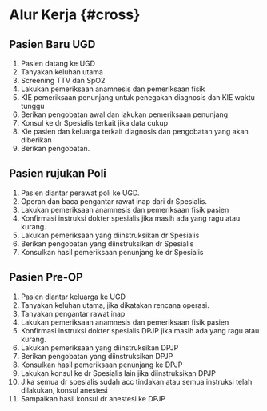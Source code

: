 # Alur Kerja {#cross}

## Pasien Baru UGD

1. Pasien datang ke UGD
2. Tanyakan keluhan utama
3. Screening TTV dan SpO2
4. Lakukan pemeriksaan anamnesis dan pemeriksaan fisik
5. KIE pemeriksaan penunjang untuk penegakan diagnosis dan KIE waktu tunggu
6. Berikan pengobatan awal dan lakukan pemeriksaan penunjang
7. Konsul ke dr Spesialis terkait jika data cukup
8. Kie pasien dan keluarga terkait diagnosis dan pengobatan yang akan diberikan
9. Berikan pengobatan.

## Pasien rujukan Poli

1. Pasien diantar perawat poli ke UGD.
2. Operan dan baca pengantar rawat inap dari dr Spesialis.
3. Lakukan pemeriksaan anamnesis dan pemeriksaan fisik pasien
4. Konfirmasi instruksi dokter spesialis jika masih ada yang ragu atau kurang.
5. Lakukan pemeriksaan yang diinstruksikan dr Spesialis
6. Berikan pengobatan yang diinstruksikan dr Spesialis
7. Konsulkan hasil pemeriksaan penunjang ke dr Spesialis

## Pasien Pre-OP

1. Pasien diantar keluarga ke UGD
2. Tanyakan keluhan utama, jika dikatakan rencana operasi.
3. Tanyakan pengantar rawat inap
4. Lakukan pemeriksaan anamnesis dan pemeriksaan fisik pasien
5. Konfirmasi instruksi dokter spesialis DPJP jika masih ada yang ragu atau kurang.
6. Lakukan pemeriksaan yang diinstruksikan DPJP
7. Berikan pengobatan yang diinstruksikan DPJP
8. Konsulkan hasil pemeriksaan penunjang ke DPJP
9. Lakukan konsul ke dr Spesialis lain jika diinstruksikan DPJP
10. Jika semua dr spesialis sudah acc tindakan atau semua instruksi telah dilakukan, konsul anestesi
11. Sampaikan hasil konsul dr anestesi ke DPJP
